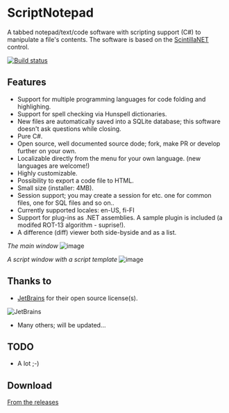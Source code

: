 # ScriptNotepad
A tabbed notepad/text/code software with scripting support (C#) to manipulate a file's contents. The software is based on the [ScintillaNET](https://github.com/jacobslusser/ScintillaNET) control.

[![Build status](https://ci.appveyor.com/api/projects/status/73wn4d5cgb3b4qgg?svg=true)](https://ci.appveyor.com/project/VPKSoft/scriptnotepad)

## Features
* Support for multiple programming languages for code folding and highlighing.
* Support for spell checking via Hunspell dictionaries.
* New files are automatically saved into a SQLite database; this software doesn't ask questions while closing.
* Pure C#.
* Open source, well documented source dode; fork, make PR or develop further on your own. 
* Localizable directly from the menu for your own language. (new languages are welcome!)
* Highly customizable.
* Possibility to export a code file to HTML.
* Small size (installer: 4MB).
* Session support; you may create a session for etc. one for common files, one for SQL files and so on..
* Currently supported locales: en-US, fi-FI
* Support for plug-ins as .NET assemblies. A sample plugin is included (a modifed ROT-13 algorithm - suprise!).
* A difference (diff) viewer both side-byside and as a list.

_The main window_
![image](https://user-images.githubusercontent.com/40712699/59549758-fcacd000-8f6a-11e9-9cd7-d55514d91936.png)

_A script window with a script template_
![image](https://user-images.githubusercontent.com/40712699/59549877-ae98cc00-8f6c-11e9-93ec-bc7eb442a821.png)

## Thanks to
* [JetBrains](https://www.jetbrains.com/?from=ScriptNotepad) for their open source license(s).

![JetBrains](http://www.vpksoft.net/site/External/JetBrains/jetbrains.svg)
* Many others; will be updated...

## TODO
* A lot ;-)

## Download
[From the releases](https://github.com/VPKSoft/ScriptNotepad/releases)
